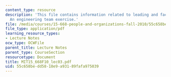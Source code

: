 ```yaml
---
content_type: resource
description: 'This file contains information related to leading and facilitating teams:
  An engineering team exercise.'
file: /media/courses/15-668-people-and-organizations-fall-2010/55c658bedd5818e9a93189fafa975039_MIT15_668F10_lec03.pdf
file_type: application/pdf
learning_resource_types:
- Lecture Notes
ocw_type: OCWFile
parent_title: Lecture Notes
parent_type: CourseSection
resourcetype: Document
title: MIT15_668F10_lec03.pdf
uid: 55c658be-dd58-18e9-a931-89fafa975039
---
```

